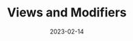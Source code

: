 ---
layout: project
title: Views and Modifiers

date: 2023-02-14
last_updated: 2023-02-16

repo: https://github.com/SeikaHirori/ViewsAndModifiers
repo_id:

tech:
    - Swift, SwiftUI

tags:
    - iOS Development

project_id: views_and_modifiers_001

short_summary: 
---